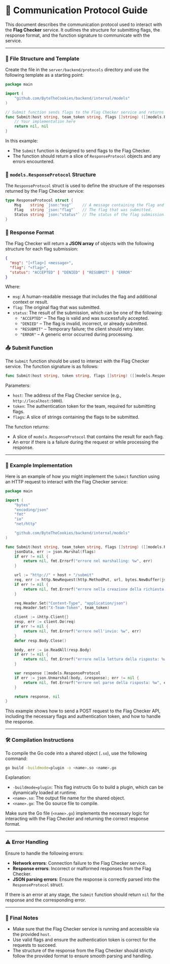 # 📡 Communication Protocol Guide

This document describes the communication protocol used to interact with the **Flag Checker** service. It outlines the structure for submitting flags, the response format, and the function signature to communicate with the service.

---

### 🔧 File Structure and Template

Create the file in the `server/backend/protocols` directory and use the following template as a starting point:

```go
package main

import (
	"github.com/ByteTheCookies/backend/internal/models"
)

// Submit function sends flags to the Flag Checker service and returns a response.
func Submit(host string, team_token string, flags []string) ([]models.ResponseProtocol, error) {
	// Your implementation here
	return nil, nil
}
```

In this example:
- The `Submit` function is designed to send flags to the Flag Checker.
- The function should return a slice of `ResponseProtocol` objects and any errors encountered.

### 📝 `models.ResponseProtocol` Structure

The `ResponseProtocol` struct is used to define the structure of the responses returned by the Flag Checker service:

```go
type ResponseProtocol struct {
	Msg    string `json:"msg"`    // A message containing the flag and additional context.
	Flag   string `json:"flag"`   // The flag that was submitted.
	Status string `json:"status"` // The status of the flag submission.
}
```

### 🔁 Response Format

The Flag Checker will return a **JSON array** of objects with the following structure for each flag submission:

```json
{
  "msg": "[<flag>] <message>",
  "flag": "<flag>",
  "status": "ACCEPTED" | "DENIED" | "RESUBMIT" | "ERROR"
}
```

Where:
- `msg`: A human-readable message that includes the flag and additional context or result.
- `flag`: The original flag that was submitted.
- `status`: The result of the submission, which can be one of the following:
  - `"ACCEPTED"` – The flag is valid and was successfully accepted.
  - `"DENIED"` – The flag is invalid, incorrect, or already submitted.
  - `"RESUBMIT"` – Temporary failure; the client should retry later.
  - `"ERROR"` – A generic error occurred during processing.

### 📤 Submit Function

The `Submit` function should be used to interact with the Flag Checker service. The function signature is as follows:

```go
func Submit(host string, token string, flags []string) ([]models.ResponseProtocol, error)
```

Parameters:
- `host`: The address of the Flag Checker service (e.g., `http://localhost:5000`).
- `token`: The authentication token for the team, required for submitting flags.
- `flags`: A slice of strings containing the flags to be submitted.

The function returns:
- A slice of `models.ResponseProtocol` that contains the result for each flag.
- An error if there is a failure during the request or while processing the response.

---

### 🚀 Example Implementation

Here is an example of how you might implement the `Submit` function using an HTTP request to interact with the Flag Checker service:

```go
package main

import (
	"bytes"
	"encoding/json"
	"fmt"
	"io"
	"net/http"

	"github.com/ByteTheCookies/backend/internal/models"
)

func Submit(host string, team_token string, flags []string) ([]models.ResponseProtocol, error) {
	jsonData, err := json.Marshal(flags)
	if err != nil {
		return nil, fmt.Errorf("errore nel marshalling: %w", err)
	}

	url := "http://" + host + "/submit"
	req, err := http.NewRequest(http.MethodPut, url, bytes.NewBuffer(jsonData))
	if err != nil {
		return nil, fmt.Errorf("errore nella creazione della richiesta: %w", err)
	}

	req.Header.Set("Content-Type", "application/json")
	req.Header.Set("X-Team-Token", team_token)

	client := &http.Client{}
	resp, err := client.Do(req)
	if err != nil {
		return nil, fmt.Errorf("errore nell'invio: %w", err)
	}
	defer resp.Body.Close()

	body, err := io.ReadAll(resp.Body)
	if err != nil {
		return nil, fmt.Errorf("errore nella lettura della risposta: %w", err)
	}

	var response []models.ResponseProtocol
	if err := json.Unmarshal(body, &response); err != nil {
		return nil, fmt.Errorf("errore nel parse della risposta: %w", err)
	}

	return response, nil
}
```

This example shows how to send a POST request to the Flag Checker API, including the necessary flags and authentication token, and how to handle the response.

---

### 🛠 Compilation Instructions

To compile the Go code into a shared object (`.so`), use the following command:

```bash
go build -buildmode=plugin -o <name>.so <name>.go
```

Explanation:
- `-buildmode=plugin`: This flag instructs Go to build a plugin, which can be dynamically loaded at runtime.
- `<name>.so`: The output file name for the shared object.
- `<name>.go`: The Go source file to compile.

Make sure the Go file (`<name>.go`) implements the necessary logic for interacting with the Flag Checker and returning the correct response format.

---

### ⚠️ Error Handling

Ensure to handle the following errors:
- **Network errors**: Connection failure to the Flag Checker service.
- **Response errors**: Incorrect or malformed responses from the Flag Checker.
- **JSON parsing errors**: Ensure the response is correctly parsed into the `ResponseProtocol` struct.

If there is an error at any stage, the `Submit` function should return `nil` for the response and the corresponding error.

---

### 🏁 Final Notes

- Make sure that the Flag Checker service is running and accessible via the provided `host`.
- Use valid flags and ensure the authentication token is correct for the requests to succeed.
- The structure of the response from the Flag Checker should strictly follow the provided format to ensure smooth parsing and handling.
